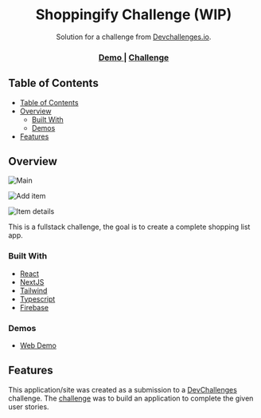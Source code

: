 <h1 align="center">Shoppingify Challenge (WIP)</h1>

<div align="center">
   Solution for a challenge from  <a href="http://devchallenges.io" target="_blank">Devchallenges.io</a>.
</div>

<div align="center">
  <h3>
    <a href="">
      Demo
    </a>
    <span> | </span>
    <a href="https://devchallenges.io/challenges/mGd5VpbO4JnzU6I9l96x">
      Challenge
    </a>
  </h3>
</div>

<!-- TABLE OF CONTENTS -->

## Table of Contents

- [Table of Contents](#table-of-contents)
- [Overview](#overview)
  - [Built With](#built-with)
  - [Demos](#demos)
- [Features](#features)

<!-- OVERVIEW -->

## Overview

![Main](https://i.imgur.com/B4FkoO7.png)

![Add item](https://i.imgur.com/cEQ2eax.png)

![Item details](https://i.imgur.com/CgdFOXK.png)

This is a fullstack challenge, the goal is to create a complete shopping list app.

### Built With

<!-- This section should list any major frameworks that you built your project using. Here are a few examples.-->

- [React](https://reactjs.org/)
- [NextJS](https://nextjs.org/)
- [Tailwind](https://tailwindcss.com/)
- [Typescript](https://www.typescriptlang.org/)
- [Firebase](https://firebase.google.com/)

### Demos

- [Web Demo]()

## Features

This application/site was created as a submission to a [DevChallenges](https://devchallenges.io/challenges) challenge. The [challenge](https://devchallenges.io/challenges/O2iGT9yBd6xZBrOcVirx) was to build an application to complete the given user stories.
